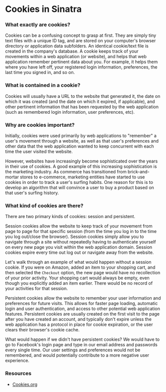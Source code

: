 # Cookies in Sinatra

### What exactly are cookies?

Cookies can be a confusing concept to grasp at first. They are simply tiny text files with a unique ID tag, and are stored on your computer's browser directory or application data subfolders. An identical cookie/text file is created in the company's database. A cookie keeps track of your movements within a web application (or website), and helps that web application remember pertinent data about you. For example, it helps them where you have left off, your registered login information, preferences, the last time you signed in, and so on.

### What is contained in a cookie?

Cookies will usually have a URL to the website that generated it, the date on which it was created (and the date on which it expired, if applicable), and other pertinent information that has been requested by the web application (such as remembered login information, user preferences, etc).

### Why are cookies important?

Initially, cookies were used primarily by web applications to "remember" a user's movement through a website, as well as that user's preferences and other data that the web application wanted to keep concurrent with each time the user visited the website.

However, websites have increasingly become sophisticated over the years in their use of cookies. A good example of this increasing sophistication is the marketing industry. As commerce has transitioned from brick-and-mortar stores to e-commerce, marketing entities have started to use cookies in order to track a user's surfing habits. One reason for this is to develop an algorithm that will convince a user to buy a product based on that user's surfing history.

### What kind of cookies are there?

There are two primary kinds of cookies: session and persistent.

Session cookies allow the website to keep track of your movement from page to page for that specific session (from the time you log in to the time you log out/close the browser). Session cookies simply allow you to navigate through a site without repeatedly having to authenticate yourself on every new page you visit within the web application domain. Session cookies expire every time out log out or navigate away from the website.

Let's walk through an example of what would happen without a session cookie. If you were on Amazon, added an item to your shopping cart, and then selected the `Checkout` option, the new page would have no recollection of your prior activity. Your shopping cart would always be empty, even though you explicitly added an item earlier. There would be no record of your activities for that session.

Persistent cookies allow the website to remember your user information and preferences for future visits. This allows for faster page loading, automatic login and user authentication, and access to other potential web application features. Persistent cookies are usually created on the first visit to the page after you have created an account, and typically don't expire unless the web application has a protocol in place for cookie expiration, or the user clears their browser's cookie cache.

What would happen if we didn't have persistent cookies? We would have to go to Facebook's login page and type in our email address and passwords every single time. Our user settings and preferences would not be remembered, and would potentially contribute to a more negative user experience.

### Resources
- [Cookies.org](http://www.allaboutcookies.org/)
